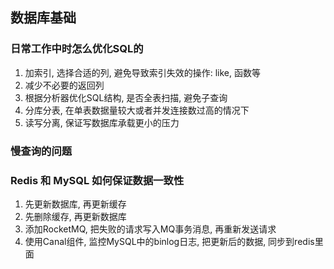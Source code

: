 ## 数据库基础

### 日常工作中时怎么优化SQL的
1. 加索引, 选择合适的列, 避免导致索引失效的操作: like, 函数等
2. 减少不必要的返回列
3. 根据分析器优化SQL结构, 是否全表扫描, 避免子查询
4. 分库分表, 在单表数据量较大或者并发连接数过高的情况下
5. 读写分离, 保证写数据库承载更小的压力


### 慢查询的问题


### Redis 和 MySQL 如何保证数据一致性
1. 先更新数据库, 再更新缓存
2. 先删除缓存, 再更新数据库
3. 添加RocketMQ, 把失败的请求写入MQ事务消息, 再重新发送请求
4. 使用Canal组件, 监控MySQL中的binlog日志, 把更新后的数据, 同步到redis里面

